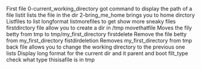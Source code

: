  First file 0-current_working_directory got command to display the path of a file 
listit lists the file in the dir
 2-bring_me_home brings you to home dirctory
 Listfiles to list longformat
listmorefiles to get show more sneaky files
 firstdirctory file allow you to create a dir in /tmp
movethatfile Moves the fily betty from tmp to tmp/my_first_directory
firstdelete Remove the file betty from my_first_directory
fistdirdeletion Removes my_first_directory from tmp
back file allows you to change the working directory to the previous one
lists Display long format for the current dir and it parent and boot
filt_type check what type thisisafile is in tmp
